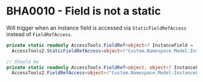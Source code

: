# BHA0010 - Field is not a static

Will trigger when an instance field is accessed via `StaticFieldRefAccess` instead of `FieldRefAccess`.

````csharp
private static readonly AccessTools.FieldRef<object>? InstanceField =
  AccessTools2.StaticFieldRefAccess<object>("Custom.Namespace.Model:InstanceField");

// Should be
private static readonly AccessTools.FieldRef<object, object>? InstanceField =
  AccessTools2.FieldRefAccess<object>("Custom.Namespace.Model:InstanceField");
````
